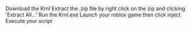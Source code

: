 Download the Krnl
Extract the .zip file by right click on the zip and clicking 'Extract All...'
Run the Krnl.exe
Launch your roblox game then click inject
Execute your script

